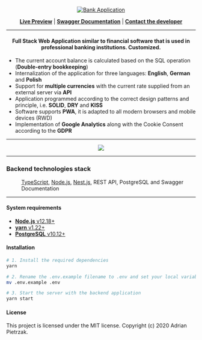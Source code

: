 <div align="center">
<br>
    <a href="https://bank.pietrzakadrian.com"> 
        <img src="https://images.pietrzakadrian.com/logo.png" alt="Bank Application"/>
    </a>

[**Live Preview**](https://bank.pietrzakadrian.com) | [**Swagger Documentation**](https://api.pietrzakadrian.com/documentation) | [**Contact the developer**](mailto:contact@pietrzakadrian.com)

 <hr>
<h4>
Full Stack Web Application similar to financial software that is used in professional banking institutions. Customized.
</h4>

</div>

- The current account balance is calculated based on the SQL operation (**Double-entry bookkeeping**)
- Internalization of the application for three languages: **English**, **German** and **Polish**
- Support for **multiple currencies** with the current rate supplied from an external server via **API**
- Application programmed according to the correct design patterns and principle, i.e. **SOLID**, **DRY** and **KISS**
- Software supports **PWA**, it is adapted to all modern browsers and mobile devices (RWD)
- Implementation of **Google Analytics** along with the Cookie Consent according to the **GDPR**

<hr>

<div align="center">
    <img src="https://images.pietrzakadrian.com/app_dashboard.png"  />
</div>

<hr>

<dl>
  <h3>Backend technologies stack</h3>
  <dd><a href="https://github.com/microsoft/TypeScript">TypeScript</a>, <a href="https://github.com/nodejs/node">Node.js</a>, <a href="https://github.com/nestjs/nest">Nest.js</a>, REST API, PostgreSQL and Swagger Documentation</dd>
</dl>

<hr>

<h4>System requirements</h4>

- [**Node.js** v12.18+](https://nodejs.org/en/)
- [**yarn** v1.22+](https://classic.yarnpkg.com/en/)
- [**PostgreSQL** v10.12+](https://www.postgresql.org/)

<h4>Installation</h4>

```bash
# 1. Install the required dependencies
yarn

# 2. Rename the .env.example filename to .env and set your local variables
mv .env.example .env

# 3. Start the server with the backend application
yarn start
```

<h4>License</h4>
This project is licensed under the MIT license. Copyright (c) 2020 Adrian Pietrzak.
